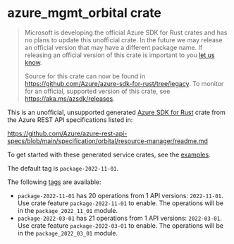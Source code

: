 # azure_mgmt_orbital crate

> Microsoft is developing the official Azure SDK for Rust crates and has no plans to update this unofficial crate.
> In the future we may release an official version that may have a different package name.
> If releasing an official version of this crate is important to you [let us know](https://github.com/Azure/azure-sdk-for-rust/issues/new/choose).
>
> Source for this crate can now be found in <https://github.com/Azure/azure-sdk-for-rust/tree/legacy>.
> To monitor for an official, supported version of this crate, see <https://aka.ms/azsdk/releases>.

This is an unofficial, unsupported generated [Azure SDK for Rust](https://github.com/Azure/azure-sdk-for-rust/tree/legacy) crate from the Azure REST API specifications listed in:

https://github.com/Azure/azure-rest-api-specs/blob/main/specification/orbital/resource-manager/readme.md

To get started with these generated service crates, see the [examples](https://github.com/Azure/azure-sdk-for-rust/blob/legacy/services/README.md#examples).

The default tag is `package-2022-11-01`.

The following [tags](https://github.com/Azure/azure-sdk-for-rust/blob/legacy/services/tags.md) are available:

- `package-2022-11-01` has 20 operations from 1 API versions: `2022-11-01`. Use crate feature `package-2022-11-01` to enable. The operations will be in the `package_2022_11_01` module.
- `package-2022-03-01` has 21 operations from 1 API versions: `2022-03-01`. Use crate feature `package-2022-03-01` to enable. The operations will be in the `package_2022_03_01` module.